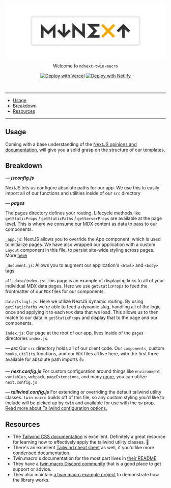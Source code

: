 <!-- markdownlint-disable MD033 MD041 -->

![mdnext](./mdnext.png)

<div align="center">

Welcome to `mdnext-twin-macro`

[![Deploy with Vercel](https://vercel.com/button)](https://vercel.com/import/git?s=https%3A%2F%2Fgithub.com%2Fdomitriusclark%2Fmdnext-twin-macro)
[![Deploy with Netlify](https://www.netlify.com/img/deploy/button.svg)](https://app.netlify.com/start/deploy?repository=https://github.com/domitriusclark/mdnext-twin-macro)

<br/>

</div>

---

- [Usage](#usage)
- [Breakdown](#breakdown)
- [Resources](#resources)

---

## Usage

Coming with a base understanding of the [NextJS opinions and documentation](https://nextjs.org/docs/getting-started), will give you a solid grasp on the structure of our templates.

## Breakdown

— **_jsconfig.js_**

NextJS lets us configure absolute paths for our app. We use this to easily import all of our functions and utilities inside of our `src` directory

— **_pages_**

The pages directory defines your routing. Lifecycle methods like `getStaticProps` / `getStaticPaths` / `getServerProps` are available at the page level. This is where we consume our MDX content as data to pass to our components.

`_app.js`:
NextJS allows you to override the App component, which is used to initialize pages. We have also wrapped our application with a custom `Layout` component in this file, to persist site-wide styling across pages. More [here](https://nextjs.org/docs/advanced-features/custom-app)

`_document.js`:
Allows you to augment our application's `<html>` and `<body>` tags.

`all-data/index.js`:
This page is an example of displaying links to all of your individual MDX data pages. Here we use `getStaticProps` to feed the frontmatter of our `MDX` files for our components.

`data/[slug].js`:
Here we utilize NextJS dynamic routing. By using `getStaticPaths` we're able to feed a dynamic slug, handling all of the logic once and applying it to each `MDX` data that we load. This allows us to then match to our data in `getStaticProps` and display that to the page and our components.

`index.js`:
Our page at the root of our app, lives inside of the `pages` directories `index.js`.

— **_src_**
Our `src` directory holds all of our client code. Our `components`, custom `hooks`, `utility` functions, and our `MDX` files all live here, with the first three available for absolute path imports 👍

— **_next.config.js_**
For custom configuration around things like `environment variables`, `webpack`, `pageExtensions`, and many [more](https://github.com/vercel/next.js/blob/canary/packages/next/next-server/server/config.ts#L12-L63), you can utilize `next.config.js`

— **_tailwind.config.js_**
For extending or overriding the default tailwind utility classes. `twin.macro` builds off of this file, so any custom styling you'd like to include will be picked up by `twin` and available for use with the `tw` prop. [Read more about Tailwind configuration options.](https://tailwindcss.com/docs/configuration#app)

## Resources

- The [Tailwind CSS documentation](https://tailwindcss.com/) is excellent. Definitely a great resource for learning how to effectively apply the tailwind utility classes. 💯
- There's an excellent [Tailwind cheat sheet](https://nerdcave.com/tailwind-cheat-sheet) as well, if you'd like more condensed documentation.
- Twin.macro's documentation for the most part lives in [their README](https://github.com/ben-rogerson/twin.macro).
- They have a [twin.macro Discord community](https://discord.gg/Xj6x9z7) that is a good place to get support or advice.
- They also maintain [a twin.macro example project](https://codesandbox.io/embed/next-tailwind-emotion-starter-8h2b2?module=%2Fpages%2Findex.js) to demonstrate how the library works.
